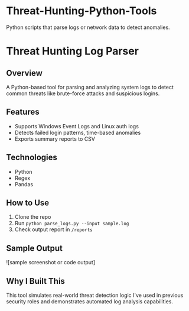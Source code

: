 # Threat-Hunting-Python-Tools
Python scripts that parse logs or network data to detect anomalies.
# Threat Hunting Log Parser

## Overview
A Python-based tool for parsing and analyzing system logs to detect common threats like brute-force attacks and suspicious logins.

## Features
- Supports Windows Event Logs and Linux auth logs
- Detects failed login patterns, time-based anomalies
- Exports summary reports to CSV

## Technologies
- Python
- Regex
- Pandas

## How to Use
1. Clone the repo
2. Run `python parse_logs.py --input sample.log`
3. Check output report in `/reports`

## Sample Output
![sample screenshot or code output]

## Why I Built This
This tool simulates real-world threat detection logic I've used in previous security roles and demonstrates automated log analysis capabilities.
